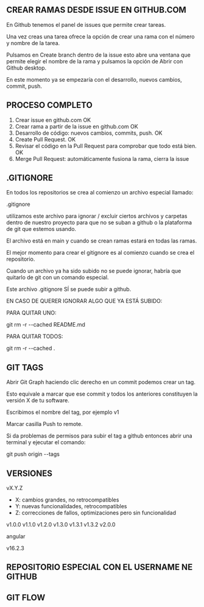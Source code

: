 

## CREAR RAMAS DESDE ISSUE EN GITHUB.COM

En Github tenemos el panel de issues que permite crear tareas.

Una vez creas una tarea ofrece la opción de crear una rama con el número y nombre de la tarea.

Pulsamos en Create branch dentro de la issue esto abre una ventana que permite elegir el nombre de la rama y pulsamos la opción de Abrir con Github desktop.

En este momento ya se empezaría con el desarrollo, nuevos cambios, commit, push.



## PROCESO COMPLETO

1. Crear issue en github.com OK
2. Crear rama a partir de la issue en github.com OK 
3. Desarrollo de código: nuevos cambios, commits, push. OK
4. Create Pull Request. OK
5. Revisar el código en la Pull Request para comprobar que todo está bien. OK
6. Merge Pull Request: automáticamente fusiona la rama, cierra la issue

## .GITIGNORE

En todos los repositorios se crea al comienzo un archivo especial llamado:

.gitignore

utilizamos este archivo para ignorar / excluir ciertos archivos y carpetas dentro de nuestro proyecto para que no se suban a github o la plataforma de git que estemos usando.

El archivo está en main y cuando se crean ramas estará en todas las ramas.


El mejor momento para crear el gitignore es al comienzo cuando se crea el repositorio.

Cuando un archivo ya ha sido subido no se puede ignorar, habría que quitarlo de git con un comando especial.

Este archivo .gitignore SÍ se puede subir a github.

EN CASO DE QUERER IGNORAR ALGO QUE YA ESTÁ SUBIDO:

PARA QUITAR UNO:

git rm -r --cached README.md

PARA QUITAR TODOS:

git rm -r --cached .


## GIT TAGS

Abrir Git Graph haciendo clic derecho en un commit podemos crear un tag.

Esto equivale a marcar que ese commit y todos los anteriores constituyen la versión X de tu software.

Escribimos el nombre del tag, por ejemplo v1

Marcar casilla Push to remote.

Si da problemas de permisos para subir el tag a github entonces abrir una terminal y ejecutar el comando:

git push origin --tags


## VERSIONES

vX.Y.Z

* X: cambios grandes, no retrocompatibles
* Y: nuevas funcionalidades, retrocompatibles
* Z: correcciones de fallos, optimizaciones pero sin funcionalidad

v1.0.0
v1.1.0
v1.2.0
v1.3.0
v1.3.1
v1.3.2
v2.0.0

angular


v16.2.3


## REPOSITORIO ESPECIAL CON EL USERNAME NE GITHUB


## GIT FLOW